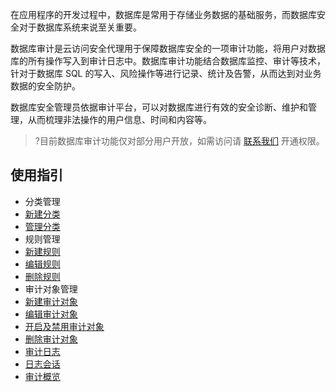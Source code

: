 在应用程序的开发过程中，数据库是常用于存储业务数据的基础服务，而数据库安全对于数据库系统来说至关重要。

数据库审计是云访问安全代理用于保障数据库安全的一项审计功能，将用户对数据库的所有操作写入到审计日志中。数据库审计功能结合数据库监控、审计等技术，针对于数据库 SQL 的写入、风险操作等进行记录、统计及告警，从而达到对业务数据的安全防护。

数据库安全管理员依据审计平台，可以对数据库进行有效的安全诊断、维护和管理，从而梳理非法操作的用户信息、时间和内容等。
>?目前数据库审计功能仅对部分用户开放，如需访问请 [联系我们](https://cloud.tencent.com/online-service) 开通权限。
>

## 使用指引
- 分类管理
- [新建分类](https://cloud.tencent.com/document/product/1303/69143)
- [管理分类](https://cloud.tencent.com/document/product/1303/69144)
- 规则管理
- [新建规则](https://cloud.tencent.com/document/product/1303/69146)
- [编辑规则](https://cloud.tencent.com/document/product/1303/69147)
- [删除规则](https://cloud.tencent.com/document/product/1303/69148)
- 审计对象管理
- [新建审计对象](https://cloud.tencent.com/document/product/1303/69151)
- [编辑审计对象](https://cloud.tencent.com/document/product/1303/69153)
- [开启及禁用审计对象](https://cloud.tencent.com/document/product/1303/69152)
- [删除审计对象](https://cloud.tencent.com/document/product/1303/69154)
- [审计日志](https://cloud.tencent.com/document/product/1303/69156)
- [日志会话](https://cloud.tencent.com/document/product/1303/71685)
- [审计概览](https://cloud.tencent.com/document/product/1303/69155)
